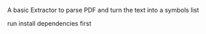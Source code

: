 A basic Extractor to parse PDF and turn the text into a symbols list

run install dependencies first